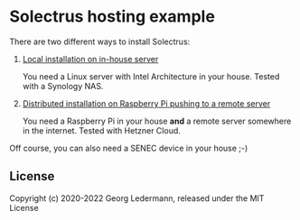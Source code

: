 # Solectrus hosting example

There are two different ways to install Solectrus:

1. [Local installation on in-house server](/step-by-step/in-house)

   You need a Linux server with Intel Architecture in your house. Tested with a Synology NAS.

2. [Distributed installation on Raspberry Pi pushing to a remote server](/step-by-step/external-server)

   You need a Raspberry Pi in your house **and** a remote server somewhere in the internet. Tested with Hetzner Cloud.

Off course, you can also need a SENEC device in your house ;-)


## License

Copyright (c) 2020-2022 Georg Ledermann, released under the MIT License
